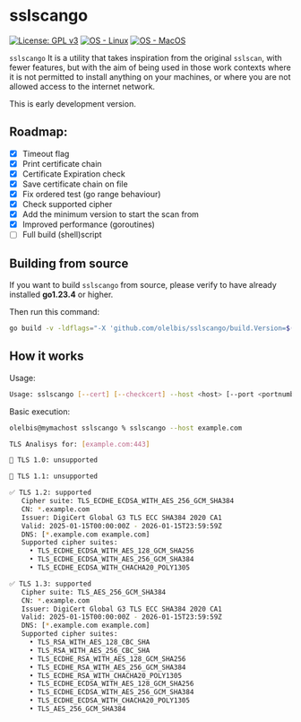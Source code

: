 # sslscango

 [![License: GPL v3](https://img.shields.io/badge/License-GPLv3-blue.svg)](https://www.gnu.org/licenses/gpl-3.0)
 [![OS - Linux](https://img.shields.io/badge/OS-Linux-blue?logo=linux&logoColor=white)](https://www.linux.org/ "Go to Linux homepage")
 [![OS - MacOS](https://img.shields.io/badge/OS-macOS-blue?logo=Apple&logoColor=white)](https://apple.com/ "Go to Apple homepage")
 

`sslscango` It is a utility that takes inspiration from the original `sslscan`, with fewer features, but with the aim of being used in those work contexts where it is not permitted to install anything on your machines, or where you are not allowed access to the internet network.

This is early development version.
## Roadmap:

- [x] Timeout flag
- [x] Print certificate chain
- [x] Certificate Expiration check
- [x] Save certificate chain on file
- [x] Fix ordered test (go range behaviour)
- [x] Check supported cipher
- [x] Add the minimum version to start the scan from
- [x] Improved performance (goroutines)
- [ ] Full build (shell)script

 ## Building from source

If you want to build `sslscango` from source, please verify to have already installed **go1.23.4** or higher.

Then run this command:

```bash
go build -v -ldflags="-X 'github.com/olelbis/sslscango/build.Version=$(cat VERSION)' -X 'github.com/olelbis/sslscango/build.BuildUser=Team sslscango' -X 'github.com/olelbis/sslscango/build.BuildTime=$(date)'" -o sslscango
```
 
 ## How it works

Usage:
```bash
Usage: sslscango [--cert] [--checkcert] --host <host> [--port <portnumber>] [--timeout <sec>] [--output <file>] [--min-version 1.0|1.1|1.2|1.3]
```

Basic execution:

```bash
olelbis@mymachost sslscango % sslscango --host example.com                        

TLS Analisys for: [example.com:443]

🚫 TLS 1.0: unsupported

🚫 TLS 1.1: unsupported

✅ TLS 1.2: supported
   Cipher suite: TLS_ECDHE_ECDSA_WITH_AES_256_GCM_SHA384
   CN: *.example.com
   Issuer: DigiCert Global G3 TLS ECC SHA384 2020 CA1
   Valid: 2025-01-15T00:00:00Z - 2026-01-15T23:59:59Z
   DNS: [*.example.com example.com]
   Supported cipher suites:
     • TLS_ECDHE_ECDSA_WITH_AES_128_GCM_SHA256
     • TLS_ECDHE_ECDSA_WITH_AES_256_GCM_SHA384
     • TLS_ECDHE_ECDSA_WITH_CHACHA20_POLY1305

✅ TLS 1.3: supported
   Cipher suite: TLS_AES_256_GCM_SHA384
   CN: *.example.com
   Issuer: DigiCert Global G3 TLS ECC SHA384 2020 CA1
   Valid: 2025-01-15T00:00:00Z - 2026-01-15T23:59:59Z
   DNS: [*.example.com example.com]
   Supported cipher suites:
     • TLS_RSA_WITH_AES_128_CBC_SHA
     • TLS_RSA_WITH_AES_256_CBC_SHA
     • TLS_ECDHE_RSA_WITH_AES_128_GCM_SHA256
     • TLS_ECDHE_RSA_WITH_AES_256_GCM_SHA384
     • TLS_ECDHE_RSA_WITH_CHACHA20_POLY1305
     • TLS_ECDHE_ECDSA_WITH_AES_128_GCM_SHA256
     • TLS_ECDHE_ECDSA_WITH_AES_256_GCM_SHA384
     • TLS_ECDHE_ECDSA_WITH_CHACHA20_POLY1305
     • TLS_AES_256_GCM_SHA384
   ```